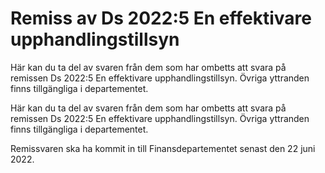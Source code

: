 # Remiss av Ds 2022:5 En effektivare upphandlingstillsyn

Här kan du ta del av svaren från dem som har ombetts att svara på remissen Ds 2022:5 En effektivare upphandlingstillsyn. Övriga yttranden finns tillgängliga i departementet.

Här kan du ta del av svaren från dem som har ombetts att svara på remissen Ds 2022:5 En effektivare upphandlingstillsyn. Övriga yttranden finns tillgängliga i departementet.

Remissvaren ska ha kommit in till Finansdepartementet senast den 22 juni 2022.
